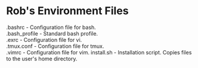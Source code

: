 # Rob's Environment Files  
  
.bashrc       - Configuration file for bash.  
.bash_profile - Standard bash profile.  
.exrc         - Configuration file for vi.  
.tmux.conf    - Configuration file for tmux.  
.vimrc        - Configuration file for vim.
install.sh    - Installation script. Copies files to the user's home directory.

